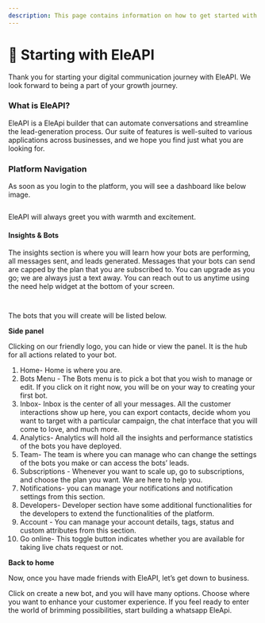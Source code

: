 ```yaml
---
description: This page contains information on how to get started with EleAPI.
---
```


# 📖 Starting with EleAPI

Thank you for starting your digital communication journey with EleAPI. We look forward to being a part of your growth journey.

### **What is EleAPI?**

EleAPI is a EleApi builder that can automate conversations and streamline the lead-generation process. Our suite of features is well-suited to various applications across businesses, and we hope you find just what you are looking for.

### Platform Navigation

As soon as you login to the platform, you will see a dashboard like below image.

<figure><img src="../../.gitbook/assets/1 – 1.png" alt=""><figcaption></figcaption></figure>

EleAPI will always greet you with warmth and excitement.

#### Insights & Bots

The insights section is where you will learn how your bots are performing, all messages sent, and leads generated. Messages that your bots can send are capped by the plan that you are subscribed to. You can upgrade as you go; we are always just a text away. You can reach out to us anytime using the need help widget at the bottom of your screen.

<figure><img src="../../.gitbook/assets/1 – 2.png" alt=""><figcaption></figcaption></figure>

<figure><img src="../../.gitbook/assets/1 – 3.png" alt=""><figcaption></figcaption></figure>

The bots that you will create will be listed below.

**Side panel**

Clicking on our friendly logo, you can hide or view the panel. It is the hub for all actions related to your bot.

1. Home- Home is where you are.
2. Bots Menu - The Bots menu is to pick a bot that you wish to manage or edit. If you click on it right now, you will be on your way to creating your first bot.
3. Inbox- Inbox is the center of all your messages. All the customer interactions show up here, you can export contacts, decide whom you want to target with a particular campaign, the chat interface that you will come to love, and much more.
4. Analytics- Analytics will hold all the insights and performance statistics of the bots you have deployed.
5. Team- The team is where you can manage who can change the settings of the bots you make or can access the bots’ leads.
6. Subscriptions - Whenever you want to scale up, go to subscriptions, and choose the plan you want. We are here to help you.
7. Notifications- you can manage your notifications and notification settings from this section.
8. Developers- Developer section have some additional functionalities for the developers to extend the functionalities of the platform.
9. Account - You can manage your account details, tags, status and custom attributes from this section.
10. Go online- This toggle button indicates whether you are available for taking live chats request or not.

**Back to home**

Now, once you have made friends with EleAPI, let’s get down to business.

Click on create a new bot, and you will have many options. Choose where you want to enhance your customer experience. If you feel ready to enter the world of brimming possibilities, start building a whatsapp EleApi.
